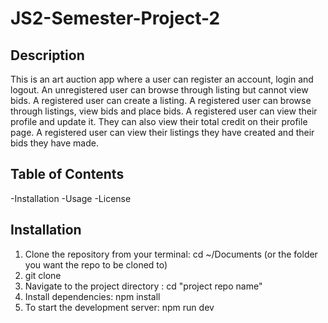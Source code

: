 # JS2-Semester-Project-2
## Description
This is an art auction app where a user can register an account, login and logout. 
An unregistered user can browse through listing but cannot view bids.
A registered user can create a listing.
A registered user can browse through listings, view bids and place bids. 
A registered user can view their profile and update it. They can also view their total credit on their profile page. 
A registered user can view their listings they have created and their bids they have made. 

## Table of Contents
-Installation
-Usage
-License 

## Installation

1. Clone the repository from your terminal: cd ~/Documents (or the folder you want the repo to be cloned to)
2. git clone 
3. Navigate to the project directory : cd "project repo name"
4. Install dependencies: npm install
5. To start the development server: npm run dev 
